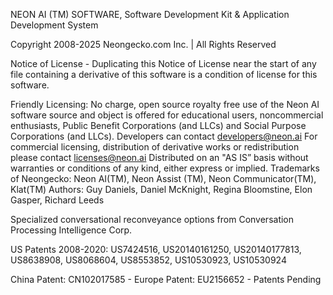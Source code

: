 NEON AI (TM) SOFTWARE, Software Development Kit & Application Development System

Copyright 2008-2025 Neongecko.com Inc. | All Rights Reserved

Notice of License - Duplicating this Notice of License near the start of any file containing
a derivative of this software is a condition of license for this software.

Friendly Licensing:
No charge, open source royalty free use of the Neon AI software source and object is offered for
educational users, noncommercial enthusiasts, Public Benefit Corporations (and LLCs) and
Social Purpose Corporations (and LLCs). Developers can contact developers@neon.ai
For commercial licensing, distribution of derivative works or redistribution please contact licenses@neon.ai
Distributed on an "AS IS” basis without warranties or conditions of any kind, either express or implied.
Trademarks of Neongecko: Neon AI(TM), Neon Assist (TM), Neon Communicator(TM), Klat(TM)
Authors: Guy Daniels, Daniel McKnight, Regina Bloomstine, Elon Gasper, Richard Leeds

Specialized conversational reconveyance options from Conversation Processing Intelligence Corp.

US Patents 2008-2020: US7424516, US20140161250, US20140177813, US8638908, US8068604, US8553852, US10530923, US10530924

China Patent: CN102017585  -  Europe Patent: EU2156652  -  Patents Pending
